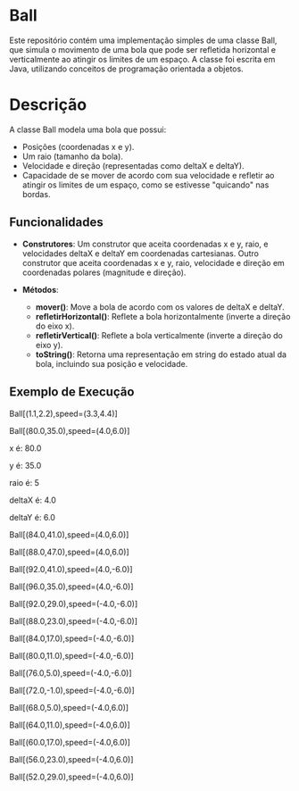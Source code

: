 # Ball

Este repositório contém uma implementação simples de uma classe Ball, que simula o movimento de uma bola que pode ser refletida horizontal e verticalmente ao atingir os limites de um espaço. A classe foi escrita em Java, utilizando conceitos de programação orientada a objetos.

# Descrição

A classe Ball modela uma bola que possui:

- Posições (coordenadas x e y).
- Um raio (tamanho da bola).
- Velocidade e direção (representadas como deltaX e deltaY).
- Capacidade de se mover de acordo com sua velocidade e refletir ao atingir os limites de um espaço, como se estivesse "quicando" nas bordas.

## Funcionalidades

- **Construtores**:
Um construtor que aceita coordenadas x e y, raio, e velocidades deltaX e deltaY em coordenadas cartesianas.
Outro construtor que aceita coordenadas x e y, raio, velocidade e direção em coordenadas polares (magnitude e direção).

- **Métodos**:
  - **mover()**: Move a bola de acordo com os valores de deltaX e deltaY.
  - **refletirHorizontal()**: Reflete a bola horizontalmente (inverte a direção do eixo x).
  - **refletirVertical()**: Reflete a bola verticalmente (inverte a direção do eixo y).
  - **toString()**: Retorna uma representação em string do estado atual da bola, incluindo sua posição e velocidade.

## Exemplo de Execução

Ball[(1.1,2.2),speed=(3.3,4.4)]

Ball[(80.0,35.0),speed=(4.0,6.0)]  

x é: 80.0

y é: 35.0

raio é: 5

deltaX é: 4.0

deltaY é: 6.0

Ball[(84.0,41.0),speed=(4.0,6.0)]

Ball[(88.0,47.0),speed=(4.0,6.0)]

Ball[(92.0,41.0),speed=(4.0,-6.0)]

Ball[(96.0,35.0),speed=(4.0,-6.0)]

Ball[(92.0,29.0),speed=(-4.0,-6.0)]

Ball[(88.0,23.0),speed=(-4.0,-6.0)]

Ball[(84.0,17.0),speed=(-4.0,-6.0)]

Ball[(80.0,11.0),speed=(-4.0,-6.0)]

Ball[(76.0,5.0),speed=(-4.0,-6.0)]

Ball[(72.0,-1.0),speed=(-4.0,-6.0)]

Ball[(68.0,5.0),speed=(-4.0,6.0)]

Ball[(64.0,11.0),speed=(-4.0,6.0)]

Ball[(60.0,17.0),speed=(-4.0,6.0)]

Ball[(56.0,23.0),speed=(-4.0,6.0)]

Ball[(52.0,29.0),speed=(-4.0,6.0)]


